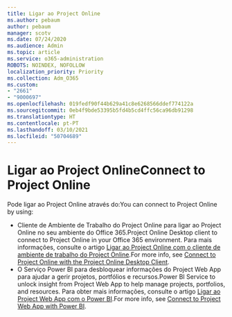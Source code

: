 ```yaml
---
title: Ligar ao Project Online
ms.author: pebaum
author: pebaum
manager: scotv
ms.date: 07/24/2020
ms.audience: Admin
ms.topic: article
ms.service: o365-administration
ROBOTS: NOINDEX, NOFOLLOW
localization_priority: Priority
ms.collection: Adm_O365
ms.custom:
- "2661"
- "9000697"
ms.openlocfilehash: 019fedf90f44b629a41c8e6268566ddef774122a
ms.sourcegitcommit: 0eb4f9bde53395b5fd4b5cd4ffc56ca96db91298
ms.translationtype: HT
ms.contentlocale: pt-PT
ms.lasthandoff: 03/10/2021
ms.locfileid: "50704689"
---
```

# <a name="connect-to-project-online"></a><span data-ttu-id="d38cd-102">Ligar ao Project Online</span><span class="sxs-lookup"><span data-stu-id="d38cd-102">Connect to Project Online</span></span>

<span data-ttu-id="d38cd-103">Pode ligar ao Project Online através do:</span><span class="sxs-lookup"><span data-stu-id="d38cd-103">You can connect to Project Online by using:</span></span>

- <span data-ttu-id="d38cd-104">Cliente de Ambiente de Trabalho do Project Online para ligar ao Project Online no seu ambiente do Office 365.</span><span class="sxs-lookup"><span data-stu-id="d38cd-104">Project Online Desktop client to connect to Project Online in your Office 365 environment.</span></span> <span data-ttu-id="d38cd-105">Para mais informações, consulte o artigo [Ligar ao Project Online com o cliente de ambiente de trabalho do Project Online](https://docs.microsoft.com/projectonline/connect-to-project-online-with-the-project-online-desktop-client).</span><span class="sxs-lookup"><span data-stu-id="d38cd-105">For more info, see [Connect to Project Online with the Project Online Desktop Client](https://docs.microsoft.com/projectonline/connect-to-project-online-with-the-project-online-desktop-client).</span></span>  
- <span data-ttu-id="d38cd-106">O Serviço Power BI para desbloquear informações do Project Web App para ajudar a gerir projetos, portfólios e recursos.</span><span class="sxs-lookup"><span data-stu-id="d38cd-106">Power BI Service to unlock insight from Project Web App to help manage projects, portfolios, and resources.</span></span> <span data-ttu-id="d38cd-107">Para obter mais informações, consulte o artigo [Ligar ao Project Web App com o Power BI](https://docs.microsoft.com/power-bi/connect-data/service-connect-to-project-online).</span><span class="sxs-lookup"><span data-stu-id="d38cd-107">For more info, see [Connect to Project Web App with Power BI](https://docs.microsoft.com/power-bi/connect-data/service-connect-to-project-online).</span></span>  